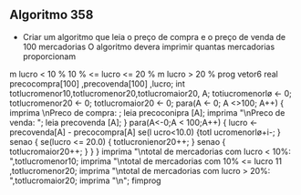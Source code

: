 ## Algoritmo 358
- Criar um algoritmo que leia o preço de compra e o preço de venda de 100 mercadorias O algoritmo devera imprimir quantas mercadorias proporcionam

m lucro < 10 %
10 % <= lucro <= 20 %
m lucro > 20 %
prog vetor6
real precocompra[100] ,precovenda[100] ,lucro;
int totlucromenor10,totlucromenor20,totlucromaior20, A;
totiucromenorlø <- 0;
totlucromenor20 <- 0;
totlucromaior20 <- 0;
para(A <- 0; A <>100; A++)
{ imprima \nPreco de compra: ; leia precoconipra [A];
imprima "\nPreco de venda: "; leia precovenda [A];
}
para(A<-0;A < 100;A++)
{
lucro <- precovenda[A] - precocompra[A]
se(l ucro<10.0)
{totl ucromenorlø+i-; }
senao
{ se(lucro <= 20.0)
{ totlucronienor20++; }
senao
{ totlucromaior20++; }
}
}
imprima "\ntotal de mercadorias com lucro < 10%: ",totlucromenor10;
imprima "\ntotal de mercadorias com 10% <= lucro
11 ,totlucromenor20;
imprima "\ntotal de mercadorias com lucro > 20%: ",totlucromaior20;
imprima "\n";
fimprog